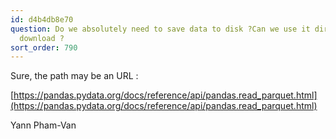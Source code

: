 ```yaml
---
id: d4b4db8e70
question: Do we absolutely need to save data to disk ?Can we use it directly from
  download ?
sort_order: 790
---
```


Sure, the path may be an URL :

[https://pandas.pydata.org/docs/reference/api/pandas.read_parquet.html](https://pandas.pydata.org/docs/reference/api/pandas.read_parquet.html)

Yann Pham-Van

